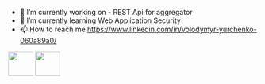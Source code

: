 - 💽 I’m currently working on - REST Api for aggregator
- 🌱 I’m currently learning Web Application Security
- 📫 How to reach me https://www.linkedin.com/in/volodymyr-yurchenko-060a89a0/

<img src="https://user-images.githubusercontent.com/63920713/172195432-859a9488-b66e-4c3e-aa70-7505c7534ae5.png" width="50" height="50">
<img src="https://user-images.githubusercontent.com/63920713/172196182-872cfbfc-6d21-4730-8a8d-c53cdd2d8cd4.png" width="50" height="50">


<!--- - 👋 Hi, I’m @oo11o
- 👀 I’m interested in ...
- 🌱 I’m currently learning ...
- 💞️ I’m looking to collaborate on ...
- 📫 How to reach me ...
--->
<!---
oo11o/oo11o is a ✨ special ✨ repository because its `README.md` (this file) appears on your GitHub profile.
You can click the Preview link to take a look at your changes.
--->
